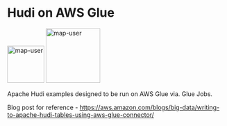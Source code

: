 # Hudi on AWS Glue

<img width="85" alt="map-user" src="https://img.shields.io/badge/views-488-green"> <img width="125" alt="map-user" src="https://img.shields.io/badge/unique visits-124-green">

Apache Hudi examples designed to be run on AWS Glue via. Glue Jobs.

Blog post for reference - https://aws.amazon.com/blogs/big-data/writing-to-apache-hudi-tables-using-aws-glue-connector/
